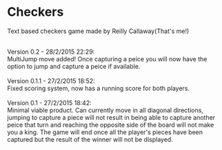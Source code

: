 # Checkers
Text based checkers game made by Reilly Callaway(That's me!) <br><br>

Version 0.2 - 28/2/2015 22:29:<br>
    MultiJump move added! Once capturing a peice you will now have the option to jump and capture a peice if available.<br><br>
Version 0.1.1 - 27/2/2015 18:52:<br>
    Fixed scoring system, now has a running score for both players.<br><br>
Version 0.1 - 27/2/2015 18:42:<br>
    Minimal viable product. Can currently move in all diagonal directions, jumping to capture a piece will not result in being able to capture another peice that turn and reaching the opposite side of the board will not make you a king. The game will end once all the player's pieces have been captured but the result of the winner will not be displayed.
